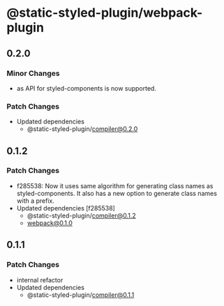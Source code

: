 # @static-styled-plugin/webpack-plugin

## 0.2.0

### Minor Changes

- as API for styled-components is now supported.

### Patch Changes

- Updated dependencies
  - @static-styled-plugin/compiler@0.2.0

## 0.1.2

### Patch Changes

- f285538: Now it uses same algorithm for generating class names as styled-components.
  It also has a new option to generate class names with a prefix.
- Updated dependencies [f285538]
  - @static-styled-plugin/compiler@0.1.2
  - webpack@0.1.0

## 0.1.1

### Patch Changes

- internal refactor
- Updated dependencies
  - @static-styled-plugin/compiler@0.1.1
